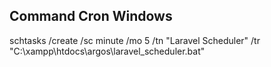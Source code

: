 ## Command Cron Windows

schtasks /create /sc minute /mo 5 /tn "Laravel Scheduler" /tr "C:\xampp\htdocs\argos\laravel_scheduler.bat"